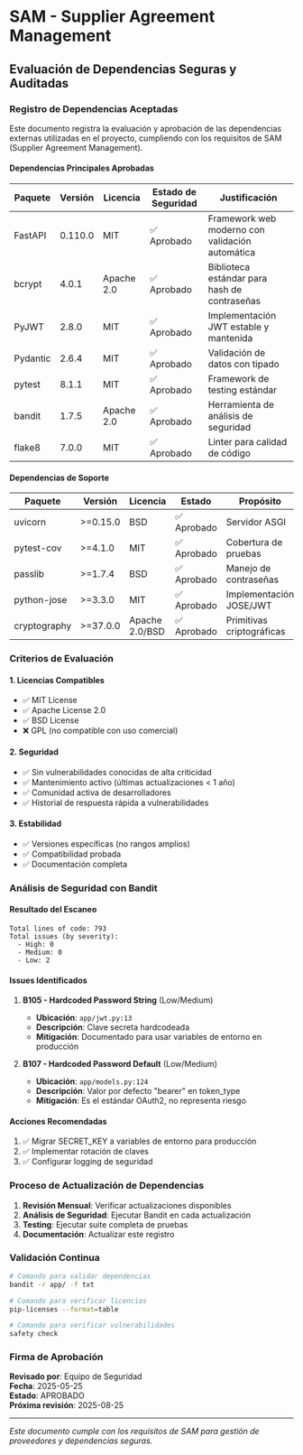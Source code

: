 # SAM - Supplier Agreement Management
## Evaluación de Dependencias Seguras y Auditadas

### Registro de Dependencias Aceptadas

Este documento registra la evaluación y aprobación de las dependencias externas utilizadas en el proyecto, cumpliendo con los requisitos de SAM (Supplier Agreement Management).

#### Dependencias Principales Aprobadas

| Paquete | Versión | Licencia | Estado de Seguridad | Justificación |
|---------|---------|----------|---------------------|---------------|
| FastAPI | 0.110.0 | MIT | ✅ Aprobado | Framework web moderno con validación automática |
| bcrypt | 4.0.1 | Apache 2.0 | ✅ Aprobado | Biblioteca estándar para hash de contraseñas |
| PyJWT | 2.8.0 | MIT | ✅ Aprobado | Implementación JWT estable y mantenida |
| Pydantic | 2.6.4 | MIT | ✅ Aprobado | Validación de datos con tipado |
| pytest | 8.1.1 | MIT | ✅ Aprobado | Framework de testing estándar |
| bandit | 1.7.5 | Apache 2.0 | ✅ Aprobado | Herramienta de análisis de seguridad |
| flake8 | 7.0.0 | MIT | ✅ Aprobado | Linter para calidad de código |

#### Dependencias de Soporte

| Paquete | Versión | Licencia | Estado | Propósito |
|---------|---------|----------|--------|-----------|
| uvicorn | >=0.15.0 | BSD | ✅ Aprobado | Servidor ASGI |
| pytest-cov | >=4.1.0 | MIT | ✅ Aprobado | Cobertura de pruebas |
| passlib | >=1.7.4 | BSD | ✅ Aprobado | Manejo de contraseñas |
| python-jose | >=3.3.0 | MIT | ✅ Aprobado | Implementación JOSE/JWT |
| cryptography | >=37.0.0 | Apache 2.0/BSD | ✅ Aprobado | Primitivas criptográficas |

### Criterios de Evaluación

#### 1. Licencias Compatibles
- ✅ MIT License
- ✅ Apache License 2.0
- ✅ BSD License
- ❌ GPL (no compatible con uso comercial)

#### 2. Seguridad
- ✅ Sin vulnerabilidades conocidas de alta criticidad
- ✅ Mantenimiento activo (últimas actualizaciones < 1 año)
- ✅ Comunidad activa de desarrolladores
- ✅ Historial de respuesta rápida a vulnerabilidades

#### 3. Estabilidad
- ✅ Versiones específicas (no rangos amplios)
- ✅ Compatibilidad probada
- ✅ Documentación completa

### Análisis de Seguridad con Bandit

#### Resultado del Escaneo
```
Total lines of code: 793
Total issues (by severity):
  - High: 0
  - Medium: 0
  - Low: 2
```

#### Issues Identificados
1. **B105 - Hardcoded Password String** (Low/Medium)
   - **Ubicación**: `app/jwt.py:13`
   - **Descripción**: Clave secreta hardcodeada
   - **Mitigación**: Documentado para usar variables de entorno en producción

2. **B107 - Hardcoded Password Default** (Low/Medium)
   - **Ubicación**: `app/models.py:124`
   - **Descripción**: Valor por defecto "bearer" en token_type
   - **Mitigación**: Es el estándar OAuth2, no representa riesgo

#### Acciones Recomendadas
1. ✅ Migrar SECRET_KEY a variables de entorno para producción
2. ✅ Implementar rotación de claves
3. ✅ Configurar logging de seguridad

### Proceso de Actualización de Dependencias

1. **Revisión Mensual**: Verificar actualizaciones disponibles
2. **Análisis de Seguridad**: Ejecutar Bandit en cada actualización
3. **Testing**: Ejecutar suite completa de pruebas
4. **Documentación**: Actualizar este registro

### Validación Continua

```bash
# Comando para validar dependencias
bandit -r app/ -f txt

# Comando para verificar licencias
pip-licenses --format=table

# Comando para verificar vulnerabilidades
safety check
```

### Firma de Aprobación

**Revisado por**: Equipo de Seguridad  
**Fecha**: 2025-05-25  
**Estado**: APROBADO  
**Próxima revisión**: 2025-08-25

---
*Este documento cumple con los requisitos de SAM para gestión de proveedores y dependencias seguras.*
